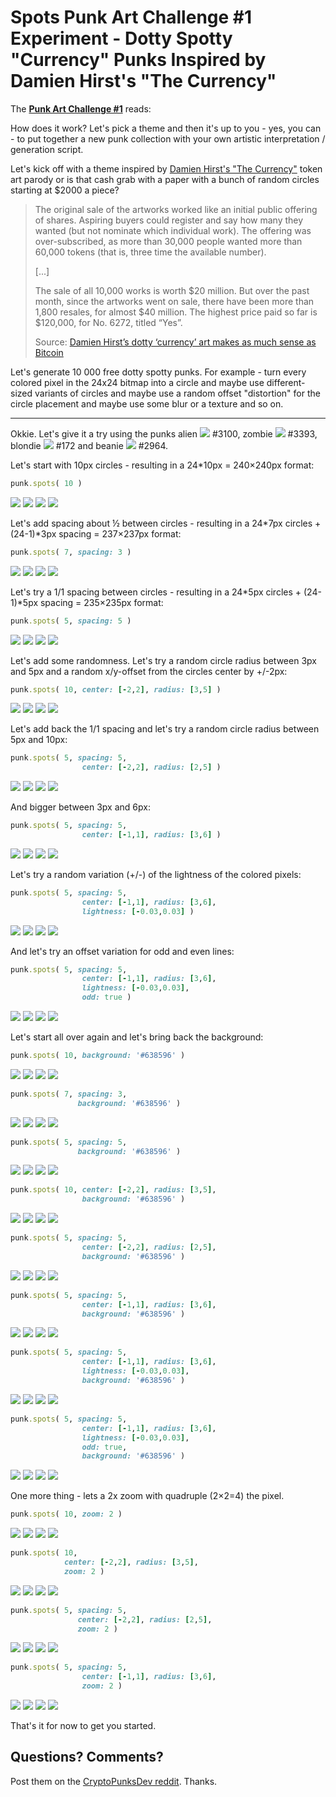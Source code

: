 # Spots Punk Art Challenge #1 Experiment -  Dotty Spotty "Currency" Punks Inspired by Damien Hirst's "The Currency"


The [**Punk Art Challenge #1**](https://old.reddit.com/r/CryptoPunksDev/comments/pttf4s/punk_art_challenge_1_10_000_dotty_spotty_currency/) reads:


How does it work?
Let's pick a theme and then it's up to you - yes, you can - to put together a new punk collection
with your own artistic interpretation / generation script.

Let's kick off with a theme inspired by
 [Damien Hirst's "The Currency"](https://currency.nft.heni.com/) token art parody
or is that cash grab with a paper with a bunch of random circles starting at $2000 a piece?

> The original sale of the artworks worked like an initial public offering of shares.
> Aspiring buyers could register and say how many they wanted
> (but not nominate which individual work).
> The offering was over-subscribed, as more than 30,000 people wanted
> more than 60,000 tokens (that is, three time the available number).
>
> [...]
>
> The sale of all 10,000 works is worth $20 million.
> But over the past month, since the artworks went on sale,
> there have been more than 1,800 resales, for almost $40 million.
> The highest price paid so far is $120,000, for No. 6272, titled “Yes”.
>
> Source: [Damien Hirst’s dotty ‘currency’ art makes as much sense as Bitcoin](https://theconversation.com/damien-hirsts-dotty-currency-art-makes-as-much-sense-as-bitcoin-166958)

   Let's generate 10 000 free dotty spotty punks.
   For example - turn every colored pixel in the 24x24 bitmap into a circle and
   maybe use different-sized variants of circles and maybe
  use a random offset "distortion" for the circle placement and maybe use some blur or a texture and so on.


---

Okkie.
Let's give it a try using
the punks
alien ![](i/punk-3100.png) #3100,
zombie ![](i/punk-3393.png) #3393,
blondie ![](i/punk-0172.png) #172 and
beanie ![](i/punk-2964.png) #2964.


Let's start with 10px circles -
resulting in a 24*10px = 240×240px format:


``` ruby
punk.spots( 10 )
```


![](i/punk-3100@spots1.png)
![](i/punk-3393@spots1.png)
![](i/punk-0172@spots1.png)
![](i/punk-2964@spots1.png)


Let's add spacing about ½ between circles -
resulting in a 24\*7px circles + (24-1)\*3px spacing = 237×237px format:

``` ruby
punk.spots( 7, spacing: 3 )
```


![](i/punk-3100@spots2.png)
![](i/punk-3393@spots2.png)
![](i/punk-0172@spots2.png)
![](i/punk-2964@spots2.png)


Let's try a 1/1 spacing between circles -
resulting in a 24\*5px circles + (24-1)\*5px spacing = 235×235px format:

``` ruby
punk.spots( 5, spacing: 5 )
```

![](i/punk-3100@spots3.png)
![](i/punk-3393@spots3.png)
![](i/punk-0172@spots3.png)
![](i/punk-2964@spots3.png)


Let's add some randomness. Let's try a random circle radius
between 3px and 5px
and a random x/y-offset from the circles center by +/-2px:

``` ruby
punk.spots( 10, center: [-2,2], radius: [3,5] )
```

![](i/punk-3100@spots1_random.png)
![](i/punk-3393@spots1_random.png)
![](i/punk-0172@spots1_random.png)
![](i/punk-2964@spots1_random.png)


Let's add back the 1/1 spacing
and let's try a random circle radius
between 5px and 10px:

``` ruby
punk.spots( 5, spacing: 5,
                center: [-2,2], radius: [2,5] )
```

![](i/punk-3100@spots3_random.png)
![](i/punk-3393@spots3_random.png)
![](i/punk-0172@spots3_random.png)
![](i/punk-2964@spots3_random.png)


And bigger between 3px and 6px:


``` ruby
punk.spots( 5, spacing: 5,
                center: [-1,1], radius: [3,6] )
```

![](i/punk-3100@spots3_random_big.png)
![](i/punk-3393@spots3_random_big.png)
![](i/punk-0172@spots3_random_big.png)
![](i/punk-2964@spots3_random_big.png)



Let's try a random variation (+/-) of the lightness of the colored pixels:

``` ruby
punk.spots( 5, spacing: 5,
                center: [-1,1], radius: [3,6],
                lightness: [-0.03,0.03] )
```

![](i/punk-3100@spots3_random_big_(l).png)
![](i/punk-3393@spots3_random_big_(l).png)
![](i/punk-0172@spots3_random_big_(l).png)
![](i/punk-2964@spots3_random_big_(l).png)


And let's try an offset variation for odd and even lines:

``` ruby
punk.spots( 5, spacing: 5,
                center: [-1,1], radius: [3,6],
                lightness: [-0.03,0.03],
                odd: true )
```

![](i/punk-3100@spots3_random_big_(l+odd).png)
![](i/punk-3393@spots3_random_big_(l+odd).png)
![](i/punk-0172@spots3_random_big_(l+odd).png)
![](i/punk-2964@spots3_random_big_(l+odd).png)



Let's start all over again and let's bring back the background:

``` ruby
punk.spots( 10, background: '#638596' )
```

![](i/punk-3100@spots1_(bg).png)
![](i/punk-3393@spots1_(bg).png)
![](i/punk-0172@spots1_(bg).png)
![](i/punk-2964@spots1_(bg).png)

``` ruby
punk.spots( 7, spacing: 3,
               background: '#638596' )
```

![](i/punk-3100@spots2_(bg).png)
![](i/punk-3393@spots2_(bg).png)
![](i/punk-0172@spots2_(bg).png)
![](i/punk-2964@spots2_(bg).png)

``` ruby
punk.spots( 5, spacing: 5,
               background: '#638596' )
```

![](i/punk-3100@spots3_(bg).png)
![](i/punk-3393@spots3_(bg).png)
![](i/punk-0172@spots3_(bg).png)
![](i/punk-2964@spots3_(bg).png)


``` ruby
punk.spots( 10, center: [-2,2], radius: [3,5],
                background: '#638596' )
```

![](i/punk-3100@spots1_random_(bg).png)
![](i/punk-3393@spots1_random_(bg).png)
![](i/punk-0172@spots1_random_(bg).png)
![](i/punk-2964@spots1_random_(bg).png)


``` ruby
punk.spots( 5, spacing: 5,
                center: [-2,2], radius: [2,5],
                background: '#638596' )
```

![](i/punk-3100@spots3_random_(bg).png)
![](i/punk-3393@spots3_random_(bg).png)
![](i/punk-0172@spots3_random_(bg).png)
![](i/punk-2964@spots3_random_(bg).png)


``` ruby
punk.spots( 5, spacing: 5,
                center: [-1,1], radius: [3,6],
                background: '#638596' )
```

![](i/punk-3100@spots3_random_big_(bg).png)
![](i/punk-3393@spots3_random_big_(bg).png)
![](i/punk-0172@spots3_random_big_(bg).png)
![](i/punk-2964@spots3_random_big_(bg).png)


``` ruby
punk.spots( 5, spacing: 5,
                center: [-1,1], radius: [3,6],
                lightness: [-0.03,0.03],
                background: '#638596' )
```

![](i/punk-3100@spots3_random_big_(l+bg).png)
![](i/punk-3393@spots3_random_big_(l+bg).png)
![](i/punk-0172@spots3_random_big_(l+bg).png)
![](i/punk-2964@spots3_random_big_(l+bg).png)


``` ruby
punk.spots( 5, spacing: 5,
                center: [-1,1], radius: [3,6],
                lightness: [-0.03,0.03],
                odd: true,
                background: '#638596' )
```

![](i/punk-3100@spots3_random_big_(l+odd+bg).png)
![](i/punk-3393@spots3_random_big_(l+odd+bg).png)
![](i/punk-0172@spots3_random_big_(l+odd+bg).png)
![](i/punk-2964@spots3_random_big_(l+odd+bg).png)



One more thing - lets a 2x zoom with quadruple (2×2=4) the pixel.

``` ruby
punk.spots( 10, zoom: 2 )
```

![](i/punk-3100@spots1@2x.png)
![](i/punk-3393@spots1@2x.png)
![](i/punk-0172@spots1@2x.png)
![](i/punk-2964@spots1@2x.png)


``` ruby
punk.spots( 10,
            center: [-2,2], radius: [3,5],
            zoom: 2 )
```

![](i/punk-3100@spots1_random@2x.png)
![](i/punk-3393@spots1_random@2x.png)
![](i/punk-0172@spots1_random@2x.png)
![](i/punk-2964@spots1_random@2x.png)


``` ruby
punk.spots( 5, spacing: 5,
               center: [-2,2], radius: [2,5],
               zoom: 2 )
```

![](i/punk-3100@spots3_random@2x.png)
![](i/punk-3393@spots3_random@2x.png)
![](i/punk-0172@spots3_random@2x.png)
![](i/punk-2964@spots3_random@2x.png)


``` ruby
punk.spots( 5, spacing: 5,
                center: [-1,1], radius: [3,6],
                zoom: 2 )
```

![](i/punk-3100@spots3_random_big@2x.png)
![](i/punk-3393@spots3_random_big@2x.png)
![](i/punk-0172@spots3_random_big@2x.png)
![](i/punk-2964@spots3_random_big@2x.png)



That's it for now to get you started.



## Questions? Comments?

Post them on the [CryptoPunksDev reddit](https://old.reddit.com/r/CryptoPunksDev). Thanks.




